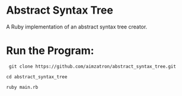 Abstract Syntax Tree
====================

A Ruby implementation of an abstract syntax tree creator.

Run the Program:
================
```shell
 git clone https://github.com/aimzatron/abstract_syntax_tree.git
```
```shell
cd abstract_syntax_tree
```
```shell
ruby main.rb
```
